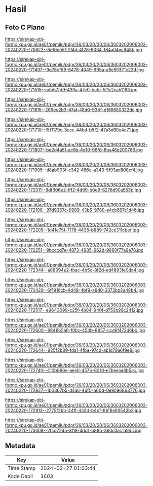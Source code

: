 # Hasil

## Foto C Plano

https://sirekap-obj-formc.kpu.go.id/ae01/pemilu/pdpr/36/03/20/20/06/3603202006003-20240220-170622--8e16ee5f-2f4d-4f28-9034-f84a04ec948b.jpg

https://sirekap-obj-formc.kpu.go.id/ae01/pemilu/pdpr/36/03/20/20/06/3603202006003-20240220-171407--9d78cf89-6478-4049-995a-a6e59371c22d.jpg

https://sirekap-obj-formc.kpu.go.id/ae01/pemilu/pdpr/36/03/20/20/06/3603202006003-20240220-171515--adb57fd9-439a-47e0-bcfc-5f1c2cab1183.jpg

https://sirekap-obj-formc.kpu.go.id/ae01/pemilu/pdpr/36/03/20/20/06/3603202006003-20240220-171615--269ec2b3-47af-48d0-934f-d169680322dc.jpg

https://sirekap-obj-formc.kpu.go.id/ae01/pemilu/pdpr/36/03/20/20/06/3603202006003-20240220-171710--f5f1179c-3ecc-44bd-b5f2-47a3d60c4e71.jpg

https://sirekap-obj-formc.kpu.go.id/ae01/pemilu/pdpr/36/03/20/20/06/3603202006003-20240220-171807--be2d4a5f-ac9b-4d10-96f8-8ba46e200766.jpg

https://sirekap-obj-formc.kpu.go.id/ae01/pemilu/pdpr/36/03/20/20/06/3603202006003-20240220-171905--d8ab903f-c342-486c-a343-5f93ad808cf4.jpg

https://sirekap-obj-formc.kpu.go.id/ae01/pemilu/pdpr/36/03/20/20/06/3603202006003-20240220-172011--9df306e2-fff2-4d99-b0e9-6278d90a553b.jpg

https://sirekap-obj-formc.kpu.go.id/ae01/pemilu/pdpr/36/03/20/20/06/3603202006003-20240220-172106--97d9367c-0989-43b5-9780-e4cb667c1d46.jpg

https://sirekap-obj-formc.kpu.go.id/ae01/pemilu/pdpr/36/03/20/20/06/3603202006003-20240220-172205--1d41e75f-7178-4435-b889-742ce311cbef.jpg

https://sirekap-obj-formc.kpu.go.id/ae01/pemilu/pdpr/36/03/20/20/06/3603202006003-20240220-172251--9bcccd7e-4873-4935-962d-9860f77a9a76.jpg

https://sirekap-obj-formc.kpu.go.id/ae01/pemilu/pdpr/36/03/20/20/06/3603202006003-20240220-172344--a88394e2-fbac-4b5c-8f2d-ed4893fe0da4.jpg

https://sirekap-obj-formc.kpu.go.id/ae01/pemilu/pdpr/36/03/20/20/06/3603202006003-20240220-172429--6f1916cb-4d49-4bf9-a8d0-3673bb2a48b4.jpg

https://sirekap-obj-formc.kpu.go.id/ae01/pemilu/pdpr/36/03/20/20/06/3603202006003-20240220-172517--e9643099-c25f-4b84-940f-d753b96c2412.jpg

https://sirekap-obj-formc.kpu.go.id/ae01/pemilu/pdpr/36/03/20/20/06/3603202006003-20240220-172600--8848b5a6-f0bc-454b-8857-ccd6f472d6bb.jpg

https://sirekap-obj-formc.kpu.go.id/ae01/pemilu/pdpr/36/03/20/20/06/3603202006003-20240220-172644--925f2b89-fda1-4fba-97cd-ab1d79a6f9e8.jpg

https://sirekap-obj-formc.kpu.go.id/ae01/pemilu/pdpr/36/03/20/20/06/3603202006003-20240220-172740--410b886e-aee0-457b-801d-e7beeaa6b5ac.jpg

https://sirekap-obj-formc.kpu.go.id/ae01/pemilu/pdpr/36/03/20/20/06/3603202006003-20240220-172827--1b0367b5-d4a6-46f0-a60d-0e9096863776.jpg

https://sirekap-obj-formc.kpu.go.id/ae01/pemilu/pdpr/36/03/20/20/06/3603202006003-20240220-172913--2775f2bb-44ff-4324-b4df-86f8e90542b3.jpg

https://sirekap-obj-formc.kpu.go.id/ae01/pemilu/pdpr/36/03/20/20/06/3603202006003-20240220-173009--2fcd7245-3f18-4dd1-b88b-366c0ac1a9dc.jpg


## Metadata

| Key        | Value               |
| ---------- | ------------------- |
| Time Stamp | 2024-02-27 01:03:44 |
| Kode Dapil | 3603                |



